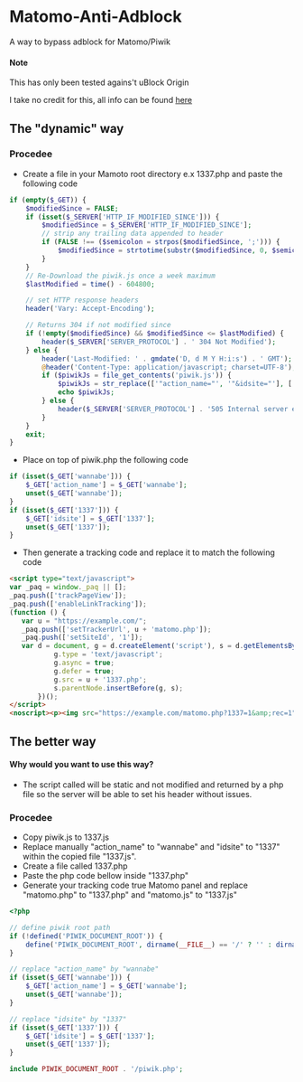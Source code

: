 # Matomo-Anti-Adblock
A way to bypass adblock for Matomo/Piwik

#### Note
This has only been tested agains't uBlock Origin

I take no credit for this, all info can be found [here](https://github.com/matomo-org/matomo/issues/7364)

## The "dynamic" way

### Procedee
 - Create a file in your Mamoto root directory e.x 1337.php and paste the following code
```php
if (empty($_GET)) {
    $modifiedSince = FALSE;
    if (isset($_SERVER['HTTP_IF_MODIFIED_SINCE'])) {
        $modifiedSince = $_SERVER['HTTP_IF_MODIFIED_SINCE'];
        // strip any trailing data appended to header
        if (FALSE !== ($semicolon = strpos($modifiedSince, ';'))) {
            $modifiedSince = strtotime(substr($modifiedSince, 0, $semicolon));
        }
    }
    // Re-Download the piwik.js once a week maximum
    $lastModified = time() - 604800;

    // set HTTP response headers
    header('Vary: Accept-Encoding');

    // Returns 304 if not modified since
    if (!empty($modifiedSince) && $modifiedSince <= $lastModified) {
        header($_SERVER['SERVER_PROTOCOL'] . ' 304 Not Modified');
    } else {
        header('Last-Modified: ' . gmdate('D, d M Y H:i:s') . ' GMT');
        @header('Content-Type: application/javascript; charset=UTF-8');
        if ($piwikJs = file_get_contents('piwik.js')) {
            $piwikJs = str_replace(['"action_name="', '"&idsite="'], ['"wannabe="', '"&1337="'], $piwikJs);
            echo $piwikJs;
        } else {
            header($_SERVER['SERVER_PROTOCOL'] . '505 Internal server error');
        }
    }
    exit;
}
```
 - Place on top of piwik.php the following code
```php
if (isset($_GET['wannabe'])) {
    $_GET['action_name'] = $_GET['wannabe'];
    unset($_GET['wannabe']);
}
if (isset($_GET['1337'])) {
    $_GET['idsite'] = $_GET['1337'];
    unset($_GET['1337']);
}
```

 - Then generate a tracking code and replace it to match the following code
 ```html
<script type="text/javascript">
var _paq = window._paq || [];
_paq.push(['trackPageView']);
_paq.push(['enableLinkTracking']);
(function () {
    var u = "https://example.com/";
    _paq.push(['setTrackerUrl', u + 'matomo.php']);
    _paq.push(['setSiteId', '1']);
    var d = document, g = d.createElement('script'), s = d.getElementsByTagName('script')[0];
            g.type = 'text/javascript';
            g.async = true;
            g.defer = true;
            g.src = u + '1337.php';
            s.parentNode.insertBefore(g, s);
        })();
</script>
<noscript><p><img src="https://example.com/matomo.php?1337=1&amp;rec=1" style="border:0;" alt=""/></p></noscript>
```


## The better way

#### Why would you want to use this way?
- The script called will be static and not modified and returned by a php file so the server will be able to set his header without issues.

### Procedee
- Copy piwik.js to 1337.js
- Replace manually "action_name" to "wannabe" and "idsite" to "1337" within the copied file "1337.js".
- Create a file called 1337.php
- Paste the php code bellow inside "1337.php"
- Generate your tracking code true Matomo panel and replace "matomo.php" to "1337.php" and "matomo.js" to "1337.js"

```php
<?php

// define piwik root path
if (!defined('PIWIK_DOCUMENT_ROOT')) {
    define('PIWIK_DOCUMENT_ROOT', dirname(__FILE__) == '/' ? '' : dirname(__FILE__));
}

// replace "action_name" by "wannabe"
if (isset($_GET['wannabe'])) {
    $_GET['action_name'] = $_GET['wannabe'];
    unset($_GET['wannabe']);
}

// replace "idsite" by "1337"
if (isset($_GET['1337'])) {
    $_GET['idsite'] = $_GET['1337'];
    unset($_GET['1337']);
}

include PIWIK_DOCUMENT_ROOT . '/piwik.php';
```
